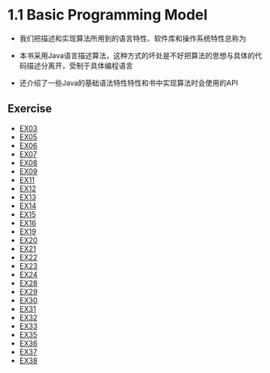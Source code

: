 # 1.1 Basic Programming Model

+ 我们把描述和实现算法所用到的语言特性、软件库和操作系统特性总称为

+ 本书采用Java语言描述算法，这种方式的坏处是不好把算法的思想与具体的代码描述分离开，受制于具体编程语言

+ 还介绍了一些Java的基础语法特性特性和书中实现算法时会使用的API

## Exercise

+ [EX03](EX03.java)
+ [EX05](EX05.java)
+ [EX06](EX06.java)
+ [EX07](EX07.java)
+ [EX08](EX08.java)
+ [EX09](EX09.java)
+ [EX11](EX11.java)
+ [EX12](EX12.java)
+ [EX13](EX13.java)
+ [EX14](EX14.java)
+ [EX15](EX15.java)
+ [EX16](EX16.java)
+ [EX19](EX19.java)
+ [EX20](EX20.java)
+ [EX21](EX21.java)
+ [EX22](EX22.java)
+ [EX23](EX23.java)
+ [EX24](EX24.java)
+ [EX28](EX28.java)
+ [EX29](EX29.java)
+ [EX30](EX30.java)
+ [EX31](EX31.java)
+ [EX32](EX32.java)
+ [EX33](EX33.java)
+ [EX35](EX35.java)
+ [EX36](EX36.java)
+ [EX37](EX37.java)
+ [EX38](EX38.java)
